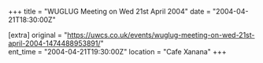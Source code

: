 +++
title = "WUGLUG Meeting on Wed 21st April 2004"
date = "2004-04-21T18:30:00Z"

[extra]
original = "https://uwcs.co.uk/events/wuglug-meeting-on-wed-21st-april-2004-1474488953891/"    
ent_time = "2004-04-21T19:30:00Z"
location = "Cafe Xanana"
+++



